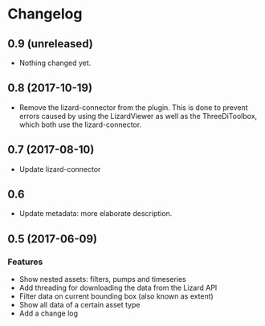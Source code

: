 # Changelog


0.9 (unreleased)
----------------

- Nothing changed yet.


0.8 (2017-10-19)
----------------

- Remove the lizard-connector from the plugin. This is done to prevent errors caused by using the LizardViewer as well as the ThreeDiToolbox, which both use the lizard-connector. 


0.7 (2017-08-10)
----------------

- Update lizard-connector

0.6
---

- Update metadata: more elaborate description.


0.5 (2017-06-09)
----------------

### Features
- Show nested assets: filters, pumps and timeseries
- Add threading for downloading the data from the Lizard API
- Filter data on current bounding box (also known as extent)
- Show all data of a certain asset type
- Add a change log
